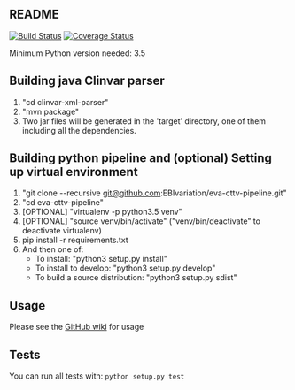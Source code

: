 ## README ##

[![Build Status](https://travis-ci.org/EBIvariation/eva-cttv-pipeline.svg?branch=master)](https://travis-ci.org/EBIvariation/eva-cttv-pipeline)
[![Coverage Status](https://coveralls.io/repos/github/EBIvariation/eva-cttv-pipeline/badge.svg?branch=master)](https://coveralls.io/github/EBIvariation/eva-cttv-pipeline?branch=master)


Minimum Python version needed: 3.5


Building java Clinvar parser
-------
1. "cd clinvar-xml-parser"
2. "mvn package"
3. Two jar files will be generated in the 'target' directory, one of them including all the dependencies.  


Building python pipeline and (optional) Setting up virtual environment
-------

1. "git clone --recursive git@github.com:EBIvariation/eva-cttv-pipeline.git"
2. "cd eva-cttv-pipeline"
3. [OPTIONAL] "virtualenv -p python3.5 venv"
4. [OPTIONAL] "source venv/bin/activate" ("venv/bin/deactivate" to deactivate virtualenv)
5. pip install -r requirements.txt
6. And then one of:
   * To install: "python3 setup.py install"
   * To install to develop: "python3 setup.py develop"
   * To build a source distribution: "python3 setup.py sdist"

Usage
-------

Please see the [GitHub wiki](https://github.com/EBIvariation/eva-cttv-pipeline/wiki/How-to-submit-an-OpenTargets-batch) for usage


Tests
-------

You can run all tests with: `python setup.py test`
